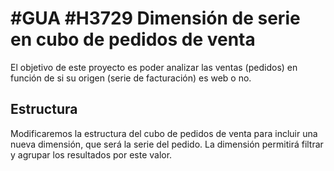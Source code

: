 # #GUA #H3729 Dimensión de serie en cubo de pedidos de venta

El objetivo de este proyecto es poder analizar las ventas (pedidos) en función de si su origen (serie de facturación) es web o no.

## Estructura
Modificaremos la estructura del cubo de pedidos de venta para incluir una nueva dimensión, que será la serie del pedido.
La dimensión permitirá filtrar y agrupar los resultados por este valor.